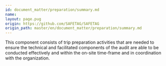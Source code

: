 ```yaml
---
id: document_matter/preparation/summary.md
name: 
layout: page.pug
origin: https://github.com/SAFETAG/SAFETAG
origin_path: master/en/document_matter/preparation/summary.md
---
```

This component consists of trip preparation activities that are needed to ensure the technical and facilitated components of the audit are able to be conducted effectively and within the on-site time-frame and in coordination with the organization.

